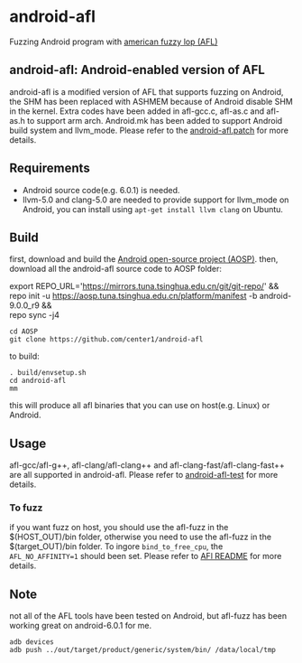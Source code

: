 # android-afl

Fuzzing Android program with [american fuzzy lop (AFL)][american-fuzzy-lop]

## android-afl: Android-enabled version of AFL

android-afl is a modified version of AFL that supports fuzzing on Android, the SHM has been replaced with ASHMEM because of Android disable SHM in the kernel. Extra codes have been added in afl-gcc.c, afl-as.c and afl-as.h to support arm arch. Android.mk has been added to support Android build system and llvm_mode. Please refer to the [android-afl.patch][android-afl.patch] for more details.

## Requirements
* Android source code(e.g. 6.0.1) is needed.
* llvm-5.0 and clang-5.0 are needed to provide support for llvm_mode on Android, you can install using `apt-get install llvm clang` on Ubuntu.

## Build
first, download and build the [Android open-source project (AOSP)][Android open-source project].
then, download all the android-afl source code to AOSP folder:

export REPO_URL='https://mirrors.tuna.tsinghua.edu.cn/git/git-repo/' && \
repo init -u https://aosp.tuna.tsinghua.edu.cn/platform/manifest -b android-9.0.0_r9 && \
repo sync -j4

```
cd AOSP
git clone https://github.com/center1/android-afl
```
to build:
```
. build/envsetup.sh
cd android-afl
mm
```
this will produce all afl binaries that you can use on host(e.g. Linux) or Android.

## Usage

afl-gcc/afl-g++, afl-clang/afl-clang++ and afl-clang-fast/afl-clang-fast++ are all supported in android-afl. Please refer to [android-afl-test][android-afl-test] for more details.

### To fuzz

if you want fuzz on host, you should use the afl-fuzz in the $(HOST\_OUT)/bin folder, otherwise you need to use the afl-fuzz in the $(target\_OUT)/bin folder. To ingore `bind_to_free_cpu`, the `AFL_NO_AFFINITY=1` should been set. Please refer to [AFl README][AFL README] for more details.

## Note
not all of the AFL tools have been tested on Android, but afl-fuzz has been working great on android-6.0.1 for me.

[american-fuzzy-lop]: http://lcamtuf.coredump.cx/afl/
[android-afl.patch]: https://github.com/ele7enxxh/android-afl/blob/master/android-patch/afl-2.33b-android.patch
[Android open-source project]: https://source.android.com/
[android-afl-test]: https://github.com/ele7enxxh/android-afl/tree/master/android-test
[AFL README]: http://lcamtuf.coredump.cx/afl/README.txt


```
adb devices
adb push ../out/target/product/generic/system/bin/ /data/local/tmp

```
